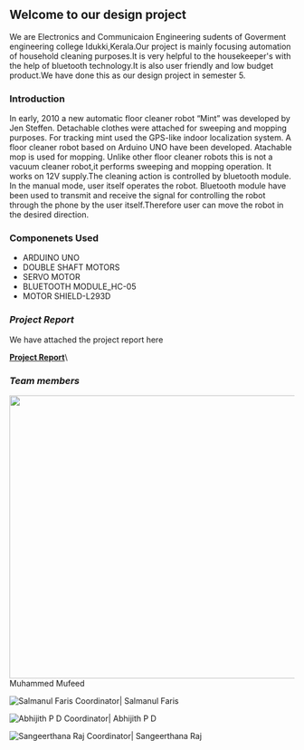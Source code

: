 ## Welcome to our design project
We are Electronics and Communicaion Engineering sudents of Goverment engineering college Idukki,Kerala.Our project is mainly focusing automation of household cleaning purposes.It is very helpful to the housekeeper's with the help of bluetooth technology.It is also user friendly and low budget product.We have done this as our design project in semester 5.

### Introduction

In early, 2010 a new automatic floor cleaner robot “Mint” was developed by Jen 
Steffen. Detachable clothes were attached for sweeping and mopping purposes. For 
tracking mint used the GPS-like indoor localization system.
A floor cleaner robot based on Arduino UNO have been developed. Atachable mop 
is used for mopping. Unlike other floor cleaner robots this is not a vacuum cleaner robot,it 
performs sweeping and mopping operation. It works on 12V supply.The cleaning action is 
controlled by bluetooth module.
In the manual mode, user itself operates the robot.
Bluetooth module have been used to transmit and receive the signal for controlling the 
robot through the phone by the user itself.Therefore user can move the robot in the desired direction.

### Componenets Used

 * ARDUINO UNO
 * DOUBLE SHAFT MOTORS
 * SERVO MOTOR
 * BLUETOOTH MODULE_HC-05
 * MOTOR SHIELD-L293D

### _Project Report_

We have attached the project report here

 **[Project Report](https://abhijithpd01.github.io/Project-Report/proect.pdf.pdf)**\



### _Team members_

   <img src=https://abhijithpd01.github.io/Photo/IMG-20191008-WA0382.jpg width="800" height="500">
Muhammed Mufeed

   ![Salmanul Faris Coordinator](https://abhijithpd01.github.io/Photo/Screenshot_20200809-090601.png)|
Salmanul Faris
  
 ![Abhijith P D Coordinator](https://abhijithpd01.github.io/Photo/FB_IMG_1596946663973.jpg)|
Abhijith P D
 
  ![Sangeerthana Raj Coordinator](https://abhijithpd01.github.io/Photo/Screenshot_20200809-094522.png)|
Sangeerthana Raj

